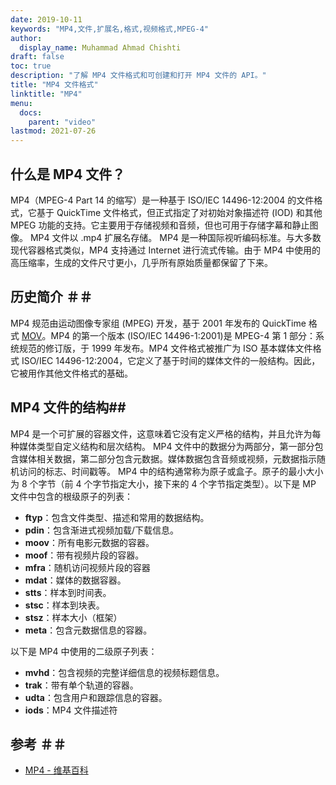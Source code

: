 ```yaml
---
date: 2019-10-11
keywords: "MP4,文件,扩展名,格式,视频格式,MPEG-4"
author:
  display_name: Muhammad Ahmad Chishti
draft: false
toc: true
description: "了解 MP4 文件格式和可创建和打开 MP4 文件的 API。"
title: "MP4 文件格式"
linktitle: "MP4"
menu:
  docs:
    parent: "video"
lastmod: 2021-07-26
---
```


## 什么是 MP4 文件？ ##

MP4（MPEG-4 Part 14 的缩写）是一种基于 ISO/IEC 14496-12:2004 的文件格式，它基于 QuickTime 文件格式，但正式指定了对初始对象描述符 (IOD) 和其他 MPEG 功能的支持。它主要用于存储视频和音频，但也可用于存储字幕和静止图像。 MP4 文件以 .mp4 扩展名存储。 MP4 是一种国际视听编码标准。与大多数现代容器格式类似，MP4 支持通过 Internet 进行流式传输。由于 MP4 中使用的高压缩率，生成的文件尺寸更小，几乎所有原始质量都保留了下来。

## 历史简介 ＃＃

MP4 规范由运动图像专家组 (MPEG) 开发，基于 2001 年发布的 QuickTime 格式 [MOV](/zh/video/mov/)。MP4 的第一个版本 (ISO/IEC 14496-1:2001)是 MPEG-4 第 1 部分：系统规范的修订版，于 1999 年发布。MP4 文件格式被推广为 ISO 基本媒体文件格式 ISO/IEC 14496-12:2004，它定义了基于时间的媒体文件的一般结构。因此，它被用作其他文件格式的基础。

## MP4 文件的结构##

MP4 是一个可扩展的容器文件，这意味着它没有定义严格的结构，并且允许为每种媒体类型自定义结构和层次结构。 MP4 文件中的数据分为两部分，第一部分包含媒体相关数据，第二部分包含元数据。媒体数据包含音频或视频，元数据指示随机访问的标志、时间戳等。
MP4 中的结构通常称为原子或盒子。原子的最小大小为 8 个字节（前 4 个字节指定大小，接下来的 4 个字节指定类型）。以下是 MP 文件中包含的根级原子的列表：

- **ftyp**：包含文件类型、描述和常用的数据结构。
- **pdin**：包含渐进式视频加载/下载信息。
- **moov**：所有电影元数据的容器。
- **moof**：带有视频片段的容器。
- **mfra**：随机访问视频片段的容器
- **mdat**：媒体的数据容器。
- **stts**：样本到时间表。
- **stsc**：样本到块表。
- **stsz**：样本大小（框架）
- **meta**：包含元数据信息的容器。

以下是 MP4 中使用的二级原子列表：

- **mvhd**：包含视频的完整详细信息的视频标题信息。
- **trak**：带有单个轨道的容器。
- **udta**：包含用户和跟踪信息的容器。
- **iods**：MP4 文件描述符

## 参考 ＃＃

- [MP4 - 维基百科](https://en.wikipedia.org/wiki/MPEG-4_Part_14)

